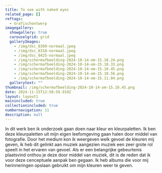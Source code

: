 ```yaml
---
title: To see with naked eyes
related_page: []
reftags:
  - Grafischontwerp
imagegallery:
  showgallery: true
  carouselgrid: grid
  galleryImages:
    - /img/dsc_8309-normaal.jpeg
    - /img/dsc_8318-normaal.jpeg
    - /img/dsc_8425-normaal.jpeg
    - /img/scherm­afbeelding-2024-10-14-om-15.10.24.png
    - /img/scherm­afbeelding-2024-10-14-om-15.10.33.png
    - /img/scherm­afbeelding-2024-10-14-om-15.10.45.png
    - /img/scherm­afbeelding-2024-10-14-om-15.10.56.png
    - /img/scherm­afbeelding-2024-10-14-om-15.11.04.png
  gallerytext: ""
thumbnail: /img/scherm­afbeelding-2024-10-14-om-15.10.45.png
date: 2024-11-15T12:58:59.910Z
layout: layout1
mainincluded: true
collectionincluded: true
numbernavigation: 11
description: null
---
```

In dit werk ben ik onderzoek gaan doen naar kleur en kleurpaletten. Ik ben deze kleurpaletten uit mijn eigen leefomgeving gaan halen door middel van fotografie. Door het medium kon ik weergeven welk gevoel de kleuren mij geven, ik heb dit gelinkt aan muziek aangezien muziek een zeer grote rol speelt in het ervaren van gevoel. Als er een belangrijke gebeurtenis plaatsvind onthou je deze door middel van muziek, dit is de reden dat ik voor deze cenceptuele aanpak ben gegaan. Ik heb albums die voor mij herinneringen opslaan gebruikt om mijn kleuren weer te geven.